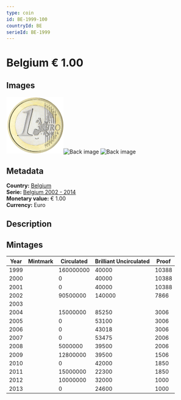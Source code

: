 ```yaml
---
type: coin
id: BE-1999-100
countryId: BE
serieId: BE-1999
---
```


# Belgium € 1.00

## Images

<img src="../../../img/common-2002-100.png" height="150" alt="Front image"><img src="img/belgium-1999-100.png" height="150" alt="Back image">     ![Back image]()

## Metadata

**Country:** [Belgium](../index.md)\
**Serie:** [Belgium 2002 - 2014](index.md)\
**Monetary value:** € 1.00\
**Currency:** Euro

## Description


## Mintages

| Year | Mintmark | Circulated | Brilliant Uncirculated | Proof |
| ---- | -------- | ---------- | ---------------------- | ----- |
| 1999 |  | 160000000| 40000 | 10388 |
| 2000 |  | 0| 40000 | 10388 |
| 2001 |  | 0| 40000 | 10388 |
| 2002 |  | 90500000| 140000 | 7866 |
| 2003 |  | |  |  |
| 2004 |  | 15000000| 85250 | 3006 |
| 2005 |  | 0| 53100 | 3006 |
| 2006 |  | 0| 43018 | 3006 |
| 2007 |  | 0| 53475 | 2006 |
| 2008 |  | 5000000| 39500 | 2006 |
| 2009 |  | 12800000| 39500 | 1506 |
| 2010 |  | 0| 42000 | 1850 |
| 2011 |  | 15000000| 22300 | 1850 |
| 2012 |  | 10000000| 32000 | 1000 |
| 2013 |  | 0| 24600 | 1000 |
